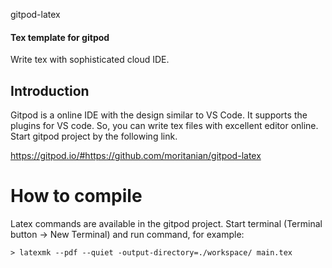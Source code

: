 gitpod-latex


#### Tex template for gitpod ####
Write tex with sophisticated cloud IDE.

## Introduction
Gitpod is a online IDE with the design similar to VS Code.
It supports the plugins for VS code.
So, you can write tex files with excellent editor online.
Start gitpod project by the following link.

https://gitpod.io/#https://github.com/moritanian/gitpod-latex

# How to compile
Latex commands are available in the gitpod project.
Start terminal (Terminal button -> New Terminal) and run command, for example:
```
> latexmk --pdf --quiet -output-directory=./workspace/ main.tex
```



